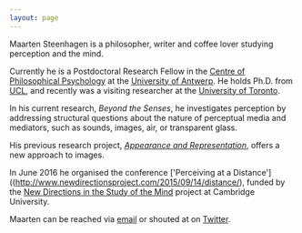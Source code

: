 ```yaml
---
layout: page
---
```


Maarten Steenhagen is a philosopher, writer and coffee lover studying perception and the mind. 

Currently he is a Postdoctoral Research Fellow in the [Centre of Philosophical Psychology](http://uahost.uantwerpen.be/bence.nanay/paw.html) at the [University of Antwerp](https://www.uantwerpen.be/en/). He holds Ph.D. from [UCL](https://www.ucl.ac.uk/philosophy), and recently was a visiting researcher at the [University of Toronto](http://www.philosophy.utoronto.ca).

In his current research, _Beyond the Senses_, he investigates perception by addressing structural questions about the nature of perceptual media and mediators, such as sounds, images, air, or transparent glass. 

His previous research project, [_Appearance and Representation_](http://msteenhagen.github.io/Appearance-and-representation/), offers a new approach to images. 

In June 2016 he organised the conference ['Perceiving at a Distance']((http://www.newdirectionsproject.com/2015/09/14/distance/), funded by the [New Directions in the Study of the Mind](http://www.newdirectionsproject.com/) project at Cambridge University.

Maarten can be reached via [email](mailto:maarten.steenhagen@uantwerp.be) or shouted at on [Twitter](http://www.twitter.com/msteenhagen).

  

  

